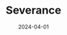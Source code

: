---
title: Severance
image: ./images/severance.jpg
type: tv
link: https://tv.apple.com/us/show/severance/umc.cmc.1srk2goyh2q2zdxcx605w8vtx
date: 2024-04-01
---